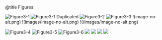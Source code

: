 @title Figures

![Figure3-1](figure3-1.png)
![Figure3-1 Duplicated](figure3-1.png)
![Figure3-2](images/figure3-2.png)
![Figure3-3](/images/figure3-3.png)
!(image-no-alt.png)
!(images/image-no-alt.png)
!(/images/image-no-alt.png)

<img src="figure3-4.png" alt="Figure3-4">
<img src="images/figure3-5.png" alt="Figure3-5">
<img src="figure3-6.png" alt="Figure3-6">

<img src="image-no-alt.png">
<img src="images/image-no-alt.png">
<img src="/images/image-no-alt.png">

<img src="Figure No Src">
